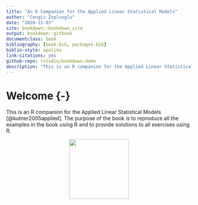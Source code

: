 ```yaml
--- 
title: "An R Companion for the Applied Linear Statistical Models"
author: "Cengiz Zopluoglu"
date: "2020-11-03"
site: bookdown::bookdown_site
output: bookdown::gitbook
documentclass: book
bibliography: [book.bib, packages.bib]
biblio-style: apalike
link-citations: yes
github-repo: rstudio/bookdown-demo
description: "This is an R companion for the Applied Linear Statistical Models (5th Edition) by Kutner, Nachtsheim, Neter, and Li (2005)."
---
```



# Welcome {-}


This is an R companion for the Applied Linear Statistical Models [@kutner2005applied]. The purpose of the book is to reproduce all the examples in the book using R and to provide solutions to all exercises using R.

<img src="/Users/cengiz/Desktop/Github/rcompanionALSM/supp/cover.jpg" width="162" style="display: block; margin: auto;" />


